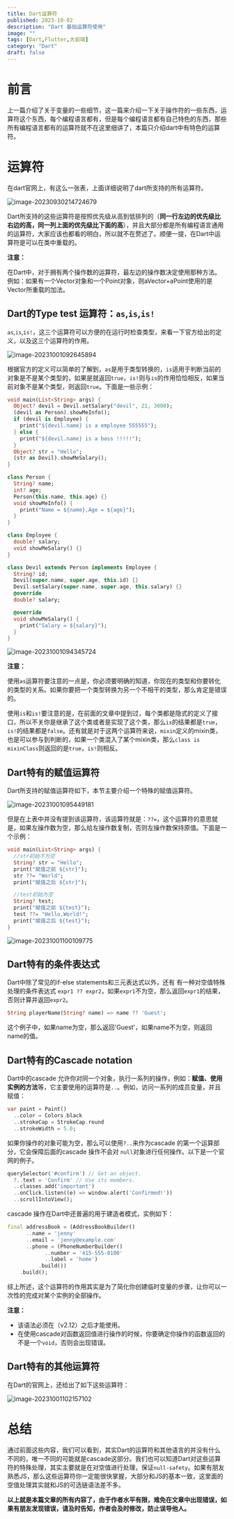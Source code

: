 ```yaml
---
title: Dart运算符
published: 2023-10-02
description: "Dart 基础运算符使用"
image: ""
tags: [Dart,Flutter,大前端]
category: "Dart"
draft: false
---
```

# 前言

上一篇介绍了关于变量的一些细节，这一篇来介绍一下关于操作符的一些东西，运算符这个东西，每个编程语言都有，但是每个编程语言都有自己特色的东西，那些所有编程语言都有的运算符就不在这里细讲了，本篇只介绍dart中有特色的运算符。

# 运算符

在dart官网上，有这么一张表，上面详细说明了dart所支持的所有运算符。

![image-20230930214724679](./Dart%E8%BF%90%E7%AE%97%E7%AC%A6.assets/1ca9946fe3fba0a91e4ec60151c2e2d5.png)

Dart所支持的这些运算符是按照优先级从高到低排列的（**同一行左边的优先级比右边的高，同一列上面的优先级比下面的高**），并且大部分都是所有编程语言通用的运算符，大家应该也都看的明白，所以就不在赘述了。顺便一提，在Dart中运算符是可以在类中重载的。

**注意：**

在Dart中，对于拥有两个操作数的运算符，最左边的操作数决定使用那种方法。例如：如果有一个Vector对象和一个Point对象，则aVector+aPoint使用的是Vector所重载的加法。

## Dart的Type test 运算符：`as`,`is`,`is!`

`as`,`is`,`is!`，这三个运算符可以方便的在运行时检查类型，来看一下官方给出的定义，以及这三个运算符的作用。

![image-20231001092645894](./Dart%E8%BF%90%E7%AE%97%E7%AC%A6.assets/285e947935679ce53c4216c438f8ffd7.png)

 根据官方的定义可以简单的了解到，`as`是用于类型转换的，`is`适用于判断当前的对象是不是某个类型的，如果是就返回`true`，`is!`则与`is`的作用恰恰相反，如果当前对象不是某个类型，则返回`true`。下面是一些示例：

```dart
void main(List<String> args) {
  Object? devil = Devil.setSalary("devil", 21, 3000);
  (devil as Person).showMeInfo();
  if (devil is Employee) {
    print("${devil.name} is a employee 555555");
  } else {
    print("${devil.name} is a boss !!!!!");
  }
  Object? str = "Hello";
  (str as Devil).showMeSalary();
}

class Person {
  String? name;
  int? age;
  Person(this.name, this.age) {}
  void showMeInfo() {
    print("Name = ${name},Age = ${age}");
  }
}

class Employee {
  double? salary;
  void showMeSalary() {}
}

class Devil extends Person implements Employee {
  String? id;
  Devil(super.name, super.age, this.id) {}
  Devil.setSalary(super.name, super.age, this.salary) {}
  @override
  double? salary;

  @override
  void showMeSalary() {
    print("Salary = ${salary}");
  }
}
```

![image-20231001094345724](./Dart%E8%BF%90%E7%AE%97%E7%AC%A6.assets/197a2654c464cce1b6263ed418c45933.png)

**注意：**

使用`as`运算符要注意的一点是，你必须要明确的知道，你现在的类型和你要转化的类型的关系。如果你要把一个类型转换为另一个不相干的类型，那么肯定是错误的。

使用`is`和`is!`要注意的是，在前面的文章中提到过，每个类都是隐式的定义了接口，所以不关你是继承了这个类或者是实现了这个类，那么`is`的结果都是`true`，`is!`的结果都是`false`。还有就是对于这两个运算符来说，`mixin`定义的mixin类，也是可以参与到判断的，如果一个类混入了某个mixin类，那么`class is mixinClass`则返回的是`true`，`is!`则相反。

## Dart特有的赋值运算符

Dart所支持的赋值运算符如下，本节主要介绍一个特殊的赋值运算符。

![image-20231001095449181](./Dart%E8%BF%90%E7%AE%97%E7%AC%A6.assets/eda3a4750ac8ff8f82e3bfb5c8ea4c87.png)

但是在上表中并没有提到该运算符，该运算符就是：`??=`，这个运算符的意思就是，如果左操作数为空，那么给左操作数复制，否则左操作数保持原值。下面是一个示例：

```dart
void main(List<String> args) {
  //str初始不为空
  String? str = "Hello";
  print("赋值之前 ${str}");
  str ??= "World";
  print("赋值之后 ${str}");

  //test初始为空
  String? test;
  print("赋值之前 ${test}");
  test ??= "Hello,World!";
  print("赋值之后 ${test}");
}

```

![image-20231001100109775](./Dart%E8%BF%90%E7%AE%97%E7%AC%A6.assets/47992dc4069d5d27e20e32f039ecfda3.png)

## Dart特有的条件表达式

Dart中除了常见的if-else statements和三元表达式以外，还有 有一种对空值特殊处理的条件表达式 `expr1 ?? expr2`，如果`expr1`不为空，那么返回`expr1`的结果，否则计算并返回`expr2`。

```dart
String playerName(String? name) => name ?? 'Guest';
```

这个例子中，如果name为空，那么返回'Guest'，如果name不为空，则返回name的值。

## Dart特有的Cascade notation

Dart中的cascade 允许你对同一个对象，执行一系列的操作，例如：**赋值、使用实例的方法**等，它主要使用的运算符是`..`。例如，访问一系列的成员变量，并且赋值：

```dart
var paint = Paint()
  ..color = Colors.black
  ..strokeCap = StrokeCap.round
  ..strokeWidth = 5.0;
```

如果你操作的对象可能为空，那么可以使用`?..`来作为cascade 的第一个运算部分，它会保障后面的cascade 操作不会对 `null`对象进行任何操作。以下是一个官网的例子。

```dart
querySelector('#confirm') // Get an object.
  ?..text = 'Confirm' // Use its members.
  ..classes.add('important')
  ..onClick.listen((e) => window.alert('Confirmed!'))
  ..scrollIntoView();
```

cascade 操作在Dart中还普遍的用于建造者模式，实例如下：

```dart
final addressBook = (AddressBookBuilder()
      ..name = 'jenny'
      ..email = 'jenny@example.com'
      ..phone = (PhoneNumberBuilder()
            ..number = '415-555-0100'
            ..label = 'home')
          .build())
    .build();
```

综上所述，这个运算符的作用其实是为了简化你创建临时变量的步骤，让你可以一次性的完成对某个实例的全部操作。

**注意：**

+ 该语法必须在（v2.12）之后才能使用。
+ 在使用cascade对函数返回值进行操作的时候，你要确定你操作的函数返回的不是一个`void`，否则会出现错误。

## Dart特有的其他运算符

在Dart的官网上，还给出了如下这些运算符：

![image-20231001102157102](./Dart%E8%BF%90%E7%AE%97%E7%AC%A6.assets/0c5336305cc12e55cbadec18afe59480.png)

# 总结

通过前面这些内容，我们可以看到，其实Dart的运算符和其他语言的并没有什么不同的，唯一不同的可能就是cascade这部分。我们也可以知道Dart对这些运算符的特殊处理，其实主要就是在对空值进行处理，保证`null-safety`。如果有朋友熟悉JS，那么这些运算符你一定能很快掌握，大部分和JS的基本一致，这里面的空值处理其实就和JS的可选链语法差不多。

**以上就是本篇文章的所有内容了，由于作者水平有限，难免在文章中出现错误，如果有朋友发现错误，请及时告知，作者会及时修改，防止误导他人。**